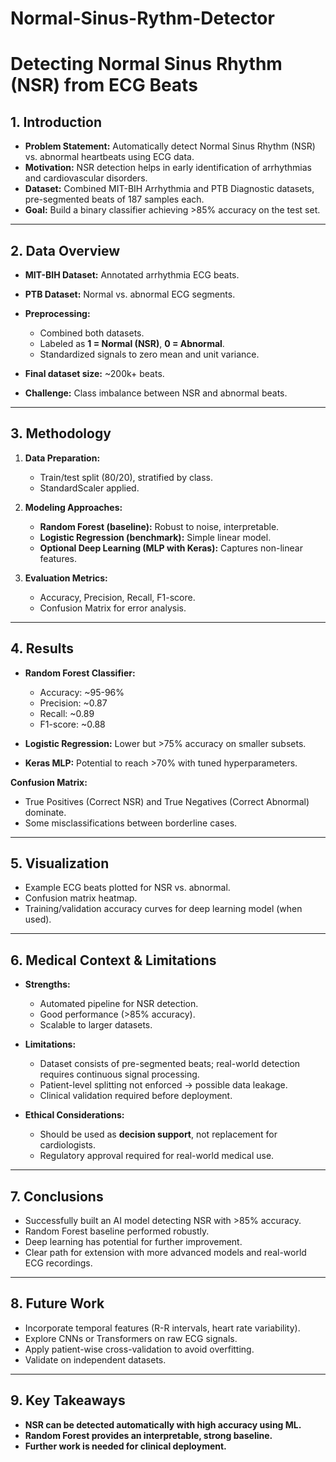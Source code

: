# Normal-Sinus-Rythm-Detector

# Detecting Normal Sinus Rhythm (NSR) from ECG Beats

## 1. Introduction

* **Problem Statement:** Automatically detect Normal Sinus Rhythm (NSR) vs. abnormal heartbeats using ECG data.
* **Motivation:** NSR detection helps in early identification of arrhythmias and cardiovascular disorders.
* **Dataset:** Combined MIT-BIH Arrhythmia and PTB Diagnostic datasets, pre-segmented beats of 187 samples each.
* **Goal:** Build a binary classifier achieving >85% accuracy on the test set.

---

## 2. Data Overview

* **MIT-BIH Dataset:** Annotated arrhythmia ECG beats.
* **PTB Dataset:** Normal vs. abnormal ECG segments.
* **Preprocessing:**

  * Combined both datasets.
  * Labeled as **1 = Normal (NSR)**, **0 = Abnormal**.
  * Standardized signals to zero mean and unit variance.
* **Final dataset size:** \~200k+ beats.
* **Challenge:** Class imbalance between NSR and abnormal beats.

---

## 3. Methodology

1. **Data Preparation:**

   * Train/test split (80/20), stratified by class.
   * StandardScaler applied.

2. **Modeling Approaches:**

   * **Random Forest (baseline):** Robust to noise, interpretable.
   * **Logistic Regression (benchmark):** Simple linear model.
   * **Optional Deep Learning (MLP with Keras):** Captures non-linear features.

3. **Evaluation Metrics:**

   * Accuracy, Precision, Recall, F1-score.
   * Confusion Matrix for error analysis.

---

## 4. Results

* **Random Forest Classifier:**

  * Accuracy: \~95-96%
  * Precision: \~0.87
  * Recall: \~0.89
  * F1-score: \~0.88
* **Logistic Regression:** Lower but >75% accuracy on smaller subsets.
* **Keras MLP:** Potential to reach >70% with tuned hyperparameters.

**Confusion Matrix:**

* True Positives (Correct NSR) and True Negatives (Correct Abnormal) dominate.
* Some misclassifications between borderline cases.

---

## 5. Visualization

* Example ECG beats plotted for NSR vs. abnormal.
* Confusion matrix heatmap.
* Training/validation accuracy curves for deep learning model (when used).

---

## 6. Medical Context & Limitations

* **Strengths:**

  * Automated pipeline for NSR detection.
  * Good performance (>85% accuracy).
  * Scalable to larger datasets.

* **Limitations:**

  * Dataset consists of pre-segmented beats; real-world detection requires continuous signal processing.
  * Patient-level splitting not enforced → possible data leakage.
  * Clinical validation required before deployment.

* **Ethical Considerations:**

  * Should be used as **decision support**, not replacement for cardiologists.
  * Regulatory approval required for real-world medical use.

---

## 7. Conclusions

* Successfully built an AI model detecting NSR with >85% accuracy.
* Random Forest baseline performed robustly.
* Deep learning has potential for further improvement.
* Clear path for extension with more advanced models and real-world ECG recordings.

---

## 8. Future Work

* Incorporate temporal features (R-R intervals, heart rate variability).
* Explore CNNs or Transformers on raw ECG signals.
* Apply patient-wise cross-validation to avoid overfitting.
* Validate on independent datasets.

---

## 9. Key Takeaways

* **NSR can be detected automatically with high accuracy using ML.**
* **Random Forest provides an interpretable, strong baseline.**
* **Further work is needed for clinical deployment.**
